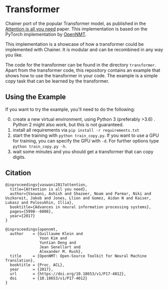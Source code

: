 # Transformer

Chainer port of the popular Transformer model, 
as published in the [Attention is all you need](https://arxiv.org/abs/1706.03762) paper.
This implementation is based on the PyTorch implementation by 
[OpenNMT](http://nlp.seas.harvard.edu/2018/04/03/attention.html).

This implementation is a showcase of how a transformer could be implemented
with Chainer. It is modular and can be recombined in any way you like.

The code for the transformer can be found in the directory `transformer`.
Apart from the transformer code, this repository contains an example that
shows how to use the transformer in your code.
The example is a simple copy task that can be learned by the transformer.

## Using the Example

If you want to try the example, you'll need to do the following:

0. create a new virtual environment, using Python 3 (preferably >3.6)
. Python 2 might also work, but this is not guaranteed.
1. install all requirements via `pip install -r requirements.txt`
1. start the training with `python train_copy.py`. If you want to use
a GPU for training, you can specify the GPU with `-d`. For further options
type `python train_copy.py -h`.
1. wait some minutes and you should get a transformer that can copy digits.

## Citation

```
@inproceedings{vaswani2017attention,
  title={Attention is all you need},
  author={Vaswani, Ashish and Shazeer, Noam and Parmar, Niki and Uszkoreit, Jakob and Jones, Llion and Gomez, Aidan N and Kaiser, Lukasz and Polosukhin, Illia},
  booktitle={Advances in neural information processing systems},
  pages={5998--6008},
  year={2017}
}
```
```
@inproceedings{opennmt,
  author    = {Guillaume Klein and
               Yoon Kim and
               Yuntian Deng and
               Jean Senellart and
               Alexander M. Rush},
  title     = {OpenNMT: Open-Source Toolkit for Neural Machine Translation},
  booktitle = {Proc. ACL},
  year      = {2017},
  url       = {https://doi.org/10.18653/v1/P17-4012},
  doi       = {10.18653/v1/P17-4012}
}
```
